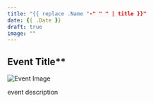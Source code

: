 ```yaml
---
title: "{{ replace .Name "-" " " | title }}"
date: {{ .Date }}
draft: true
image: ""
---
```


## **Event Title****

![Event Image]()

event description
